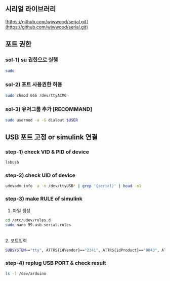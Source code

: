 
## 시리얼 라이브러리
[https://github.com/wjwwood/serial.git](https://github.com/wjwwood/serial.git)

## 포트 권한
### sol-1) su 권한으로 실행
```Bash
sudo 
```

### sol-2) 포트 사용권한 허용
```Bash
sudo chmod 666 /dev/ttyACM0
```
### sol-3) 유저그룹 추가 [RECOMMAND]
```Bash
sudo usermod -a -G dialout $USER
```



## USB 포트 고정 or simulink 연결
 ### step-1) check VID & PID of device
```Bash
lsbusb
```
 ### step-2) check UID of device
```Bash
udevadm info -a -n /dev/ttyUSB* | grep '{serial}' | head -n1
```
 ### step-3) make RULE of simulink
1. 파일 생성

```Bash
cd /etc/udev/rules.d
sudo nano 99-usb-serial.rules
```
</br>
2. 포트입력

``` Bash
SUBSYSTEM=="tty", ATTRS{idVendor}=="2341", ATTRS{idProduct}=="0043", ATTRS{serial}=="8573531333335161B142", SYMLINK+="arduino"
```

 ### step-4) replug USB PORT & check result
 ```Bash
 ls -l /dev/arduino
 ```
